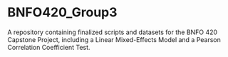 # BNFO420_Group3
A repository containing finalized scripts and datasets for the BNFO 420 Capstone Project, including a Linear Mixed-Effects Model and a Pearson Correlation Coefficient Test.
